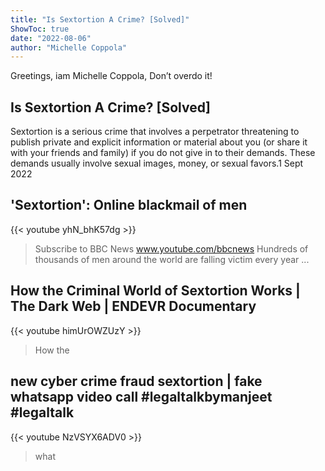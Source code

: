 ```yaml
---
title: "Is Sextortion A Crime? [Solved]"
ShowToc: true 
date: "2022-08-06"
author: "Michelle Coppola" 
---
```


Greetings, iam Michelle Coppola, Don’t overdo it!
## Is Sextortion A Crime? [Solved]
Sextortion is a serious crime that involves a perpetrator threatening to publish private and explicit information or material about you (or share it with your friends and family) if you do not give in to their demands. These demands usually involve sexual images, money, or sexual favors.1 Sept 2022

## 'Sextortion': Online blackmail of men
{{< youtube yhN_bhK57dg >}}
>Subscribe to BBC News www.youtube.com/bbcnews Hundreds of thousands of men around the world are falling victim every year ...

## How the Criminal World of Sextortion Works | The Dark Web | ENDEVR Documentary
{{< youtube himUrOWZUzY >}}
>How the 

## new cyber crime fraud sextortion | fake whatsapp video call #legaltalkbymanjeet #legaltalk
{{< youtube NzVSYX6ADV0 >}}
>what 

